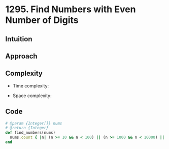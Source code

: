 # 1295. Find Numbers with Even Number of Digits

## Intuition

## Approach
<!-- Describe your approach to solving the problem. -->

## Complexity

- Time complexity:
<!-- Add your time complexity here, e.g. $$O(n)$$ -->

- Space complexity:
<!-- Add your space complexity here, e.g. $$O(n)$$ -->

## Code

```ruby
# @param {Integer[]} nums
# @return {Integer}
def find_numbers(nums)
  nums.count { |n| (n >= 10 && n < 100) || (n >= 1000 && n < 10000) || n === 100000 }
end
```
